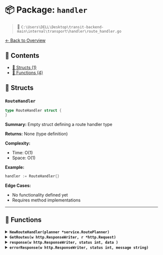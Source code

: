# 📦 Package: `handler`

> 📍 `C:\Users\DELL\Desktop\transit-backend-main\internal\transport\handler\route_handler.go`

[← Back to Overview](../README.md)

## 📑 Contents

- [🧱 Structs (1)](#-structs)
- [🔧 Functions (4)](#-functions)

## 🧱 Structs

### `RouteHandler`

```go
type RouteHandler struct {
}
```

**Summary:** Empty struct defining a route handler type

**Returns:** None (type definition)

**Complexity:**
- Time: O(1)
- Space: O(1)

**Example:**
```go
handler := RouteHandler{}
```

**Edge Cases:**
- No functionality defined yet
- Requires method implementations


---

## 🔧 Functions

<details>
<summary><b><code>NewRouteHandler(planner *service.RoutePlanner)</code></b></summary>

**Summary:** Constructor for RouteHandler with dependency injection

**Parameters:**
- `planner` (*service.RoutePlanner): Route planning service dependency

**Returns:** Pointer to initialized RouteHandler

**Complexity:**
- Time: O(1)
- Space: O(1)

**Example:**
```go
handler := NewRouteHandler(myRoutePlanner)
```

**Edge Cases:**
- Nil planner input
- Memory allocation failure


</details>

<details>
<summary><b><code>GetRoutes(w http.ResponseWriter, r *http.Request)</code></b></summary>

**Summary:** HTTP handler method for retrieving routes

**Parameters:**
- `w` (http.ResponseWriter): Response writer interface
- `r` (*http.Request): Incoming HTTP request

**Returns:** None (writes directly to response)

**Complexity:**
- Time: O(n) where n is route computation complexity
- Space: O(1) for handler, O(n) for response data

**Example:**
```go
router.HandleFunc("/routes", handler.GetRoutes)
```

**Edge Cases:**
- Invalid request parameters
- Route computation failures
- Response writer errors


</details>

<details>
<summary><b><code>response(w http.ResponseWriter, status int, data )</code></b></summary>

**Summary:** Helper method for sending HTTP responses

**Parameters:**
- `w` (http.ResponseWriter): Response writer interface
- `status` (int): HTTP status code
- `data` (interface{}): Response payload (type varies)

**Returns:** None (writes directly to response)

**Complexity:**
- Time: O(1) for simple responses
- Space: O(1) for handler, O(n) for response data

**Example:**
```go
handler.response(w, http.StatusOK, routes)
```

**Edge Cases:**
- Invalid status codes
- Unserializable data
- Response writer errors


</details>

<details>
<summary><b><code>errorResponse(w http.ResponseWriter, status int, message string)</code></b></summary>

**Summary:** Sends an HTTP error response with status and message

**Parameters:**
- `w` (http.ResponseWriter): HTTP response writer
- `status` (int): HTTP status code
- `message` (string): Error message to send

**Returns:** None (writes directly to response)

**Complexity:**
- Time: O(1)
- Space: O(1)

**Example:**
```go
errorResponse(w, 404, "Page not found")
```

**Edge Cases:**
- Invalid status codes
- Large messages causing buffer issues


</details>

